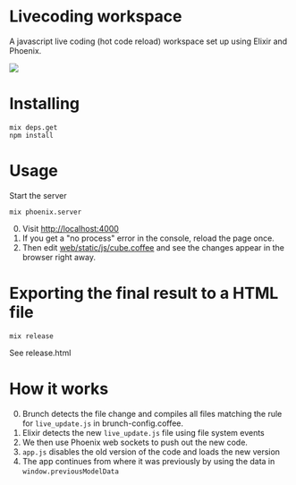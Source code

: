 # Livecoding workspace

A javascript live coding (hot code reload) workspace set up using Elixir and Phoenix.

![](https://s3.amazonaws.com/f.cl.ly/items/0w1l0e2z3g3v0x172s3D/livecoding_workspace.gif?v=a98f7faa)

# Installing

    mix deps.get
    npm install

# Usage

Start the server

    mix phoenix.server

0. Visit <http://localhost:4000>
  0. If you get a "no process" error in the console, reload the page once.
0. Then edit [web/static/js/cube.coffee](web/static/js/cube.coffee) and see the changes appear in the browser right away.

# Exporting the final result to a HTML file

    mix release

See release.html

# How it works

0. Brunch detects the file change and compiles all files matching the rule for `live_update.js` in brunch-config.coffee.
0. Elixir detects the new `live_update.js` file using file system events
0. We then use Phoenix web sockets to push out the new code.
0. `app.js` disables the old version of the code and loads the new version
0. The app continues from where it was previously by using the data in `window.previousModelData`

